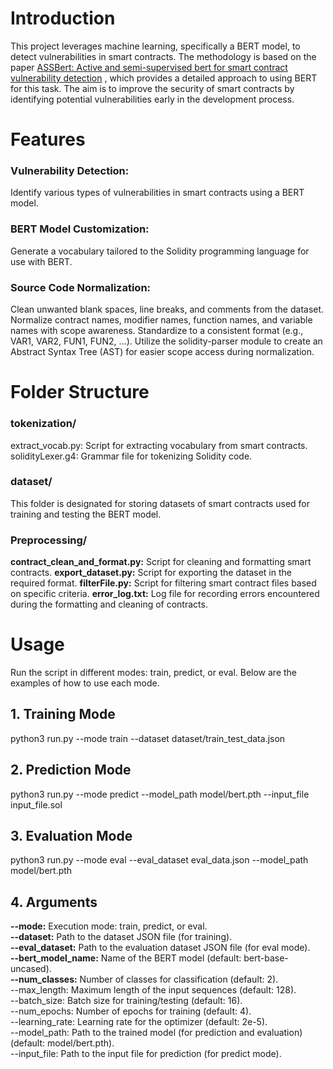 # Introduction
This project leverages machine learning, specifically a BERT model, to detect vulnerabilities in smart contracts. The methodology is based on the paper [ASSBert: Active and semi-supervised bert for smart contract vulnerability detection](https://www.sciencedirect.com/science/article/abs/pii/S221421262300008X) , which provides a detailed approach to using BERT for this task. The aim is to improve the security of smart contracts by identifying potential vulnerabilities early in the development process.
# Features
### Vulnerability Detection:
Identify various types of vulnerabilities in smart contracts using a BERT model.
### BERT Model Customization:
Generate a vocabulary tailored to the Solidity programming language for use with BERT.
### Source Code Normalization:
Clean unwanted blank spaces, line breaks, and comments from the dataset.
Normalize contract names, modifier names, function names, and variable names with scope awareness. Standardize to a consistent format (e.g., VAR1, VAR2, FUN1, FUN2, ...).
Utilize the solidity-parser module to create an Abstract Syntax Tree (AST) for easier scope access during normalization.
# Folder Structure
### tokenization/
extract_vocab.py: Script for extracting vocabulary from smart contracts.
solidityLexer.g4: Grammar file for tokenizing Solidity code.
### dataset/
This folder is designated for storing datasets of smart contracts used for training and testing the BERT model.
### Preprocessing/
**contract_clean_and_format.py:** Script for cleaning and formatting smart contracts.
**export_dataset.py:** Script for exporting the dataset in the required format.
**filterFile.py:** Script for filtering smart contract files based on specific criteria.
**error_log.txt:** Log file for recording errors encountered during the formatting and cleaning of contracts.

# Usage
Run the script in different modes: train, predict, or eval. Below are the examples of how to use each mode.
## 1. Training Mode
python3 run.py --mode train --dataset dataset/train_test_data.json
## 2. Prediction Mode
python3 run.py --mode predict --model_path model/bert.pth --input_file input_file.sol
## 3. Evaluation Mode
python3 run.py --mode eval --eval_dataset eval_data.json --model_path model/bert.pth
## 4. Arguments
**--mode:** Execution mode: train, predict, or eval.\
**--dataset:** Path to the dataset JSON file (for training).\
**--eval_dataset:** Path to the evaluation dataset JSON file (for eval mode).\
**--bert_model_name:** Name of the BERT model (default: bert-base-uncased).\
**--num_classes:** Number of classes for classification (default: 2).\
--max_length: Maximum length of the input sequences (default: 128).\
--batch_size: Batch size for training/testing (default: 16).\
--num_epochs: Number of epochs for training (default: 4).\
--learning_rate: Learning rate for the optimizer (default: 2e-5).\
--model_path: Path to the trained model (for prediction and evaluation) (default: model/bert.pth).\
--input_file: Path to the input file for prediction (for predict mode).
